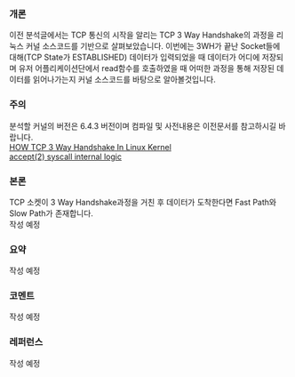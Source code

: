 ### 개론 
이전 분석글에서는 TCP 통신의 시작을 알리는 TCP 3 Way Handshake의 과정을 리눅스 커널 소스코드를 기반으로 살펴보았습니다. 이번에는 3WH가 끝난 Socket들에 대해(TCP State가 ESTABLISHED) 데이터가 입력되었을 때 데이터가 어디에 저장되며 유저 어플리케이션단에서 read함수를 호출하였을 때 어떠한 과정을 통해 저장된 데이터를 읽어나가는지 커널 소스코드를 바탕으로 알아볼것입니다. 

### 주의 
분석할 커널의 버전은 6.4.3 버전이며 컴파일 및 사전내용은 이전문서를 참고하시길 바랍니다.  
[HOW TCP 3 Way Handshake In Linux Kernel](../tcp_3wh/tcp_3wh.md)    
[accept(2) syscall internal logic](./accept_internal_logic/accept_internal_logic.md) 

### 본론
TCP 소켓이 3 Way Handshake과정을 거친 후 데이터가 도착한다면 Fast Path와 Slow Path가 존재합니다.   
작성 예정   

### 요약 
작성 예정   

### 코멘트
작성 예정

### 레퍼런스 
작성 예정   
